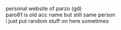 personal website of parzo (gd)
<br>
paro81 is old acc name but still same person
<br>
i just put random stuff on here sometimes
